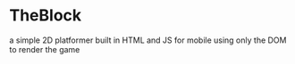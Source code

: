 # TheBlock
a simple 2D platformer built in HTML and JS for mobile using only the DOM to render the game
